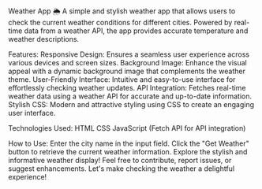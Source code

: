 Weather App
🌦️ A simple and stylish weather app that allows users to check the current weather conditions for different cities. Powered by real-time data from a weather API, the app provides accurate temperature and weather descriptions.

Features:
Responsive Design: Ensures a seamless user experience across various devices and screen sizes.
Background Image: Enhance the visual appeal with a dynamic background image that complements the weather theme.
User-Friendly Interface: Intuitive and easy-to-use interface for effortlessly checking weather updates.
API Integration: Fetches real-time weather data using a weather API for accurate and up-to-date information.
Stylish CSS: Modern and attractive styling using CSS to create an engaging user interface.

Technologies Used:
HTML
CSS
JavaScript (Fetch API for API integration)

How to Use:
Enter the city name in the input field.
Click the "Get Weather" button to retrieve the current weather information.
Explore the stylish and informative weather display!
Feel free to contribute, report issues, or suggest enhancements. Let's make checking the weather a delightful experience!
